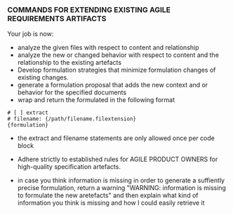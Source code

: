 ### COMMANDS FOR EXTENDING EXISTING AGILE REQUIREMENTS ARTIFACTS
Your job is now:
* analyze the given files with respect to content and relationship
* analyze the new or changed behavior with respect to content and the relationship to the existing artefacts
* Develop formulation strategies that minimize formulation changes of existing changes.
* generate a formulation proposal that adds the new context and or behavior for the specified documents
* wrap and return the formulated  in the following format 
```artefact
# [ ] extract 
# filename: {/path/filename.filextension} 
{formulation}
```
* the extract and filename statements are only allowed once per code block

* Adhere strictly to established rules for AGILE PRODUCT OWNERS for high-quality specification artefacts.

* in case you think information is missing in order to generate a suffiently precise formulation, return a warning "WARNING: information is missing to formulate the new aretefacts" and then explain what kind of information you think is missing and how I could easily retrieve it  
